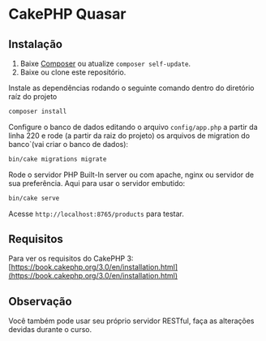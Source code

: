 # CakePHP Quasar

## Instalação

1. Baixe [Composer](http://getcomposer.org/doc/00-intro.md) ou atualize `composer self-update`.
2. Baixe ou clone este repositório.

Instale as dependências rodando o seguinte comando dentro do diretório raíz do projeto

```bash
composer install
```

Configure o banco de dados editando o arquivo `config/app.php` a partir da linha 220 e rode (a partir da raiz do projeto) os arquivos de migration do banco`(vai criar o banco de dados):


```bash
bin/cake migrations migrate
```

Rode o servidor PHP Built-In server ou com apache, nginx ou servidor de sua preferência. Aqui para usar o servidor embutido:

```bash
bin/cake serve
```

Acesse `http://localhost:8765/products` para testar.

## Requisitos

Para ver os requisitos do CakePHP 3: [https://book.cakephp.org/3.0/en/installation.html](https://book.cakephp.org/3.0/en/installation.html)

## Observação

Você também pode usar seu próprio servidor RESTful, faça as alterações devidas durante o curso.